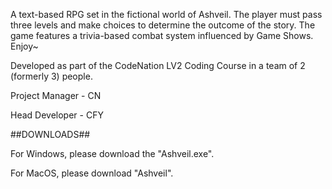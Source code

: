 A text-based RPG set in the fictional world of Ashveil. The player must pass three levels and make choices to determine the outcome of the story. The game features a trivia-based combat system influenced by Game Shows. Enjoy~

Developed as part of the CodeNation LV2 Coding Course in a team of 2 (formerly 3) people.

Project Manager - CN

Head Developer - CFY

##DOWNLOADS##

For Windows, please download the "Ashveil.exe".

For MacOS, please download "Ashveil".
